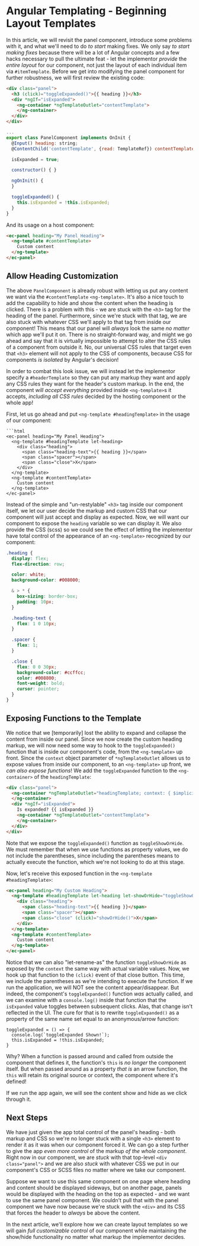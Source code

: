 # Angular Templating - Beginning Layout Templates

In this article, we will revisit the panel component, introduce some problems with it, and what we'll need to do *to start* making fixes. We only
say *to start making fixes* because there will be a lot of Angular concepts and a few hacks necessary to pull the ultimate feat - let the implementor
*provide* the *entire layout* for our component, not just the layout of each individual item via `#itemTemplate`. Before we get into modifying
the panel component for further robustness, we will first review the existing code:

```html
<div class="panel">
  <h3 (click)="toggleExpanded()">{{ heading }}</h3>
  <div *ngIf="isExpanded">
    <ng-container *ngTemplateOutlet="contentTemplate">
    </ng-container>
  </div>
</div>
```

```javascript
...
export class PanelComponent implements OnInit {
  @Input() heading: string;
  @ContentChild('contentTemplate', {read: TemplateRef}) contentTemplate: TemplateRef<any>;

  isExpanded = true;

  constructor() { }

  ngOnInit() {
  }

  toggleExpanded() {
    this.isExpanded = !this.isExpanded;
  }
}
```

And its usage on a host component:

```html
<ec-panel heading="My Panel Heading">
  <ng-template #contentTemplate>
    Custom content
  </ng-template>
</ec-panel>
```

## Allow Heading Customization

The above `PanelComponent` is already robust with letting us put any content we want via the `#contentTemplate` `<ng-template>`. It's also
a nice touch to add the capability to hide and show the content when the heading is clicked. There is a problem with this - we are stuck with the
`<h3>` tag for the heading of the panel. Furthermore, since we're stuck with that tag, we are also stuck with whatever CSS we'll apply to that tag
from inside our component! This means that our panel will *always* look the same *no matter* which app we'll put it on. There is no straight-forward
way, and might we go ahead and say that it is virtually impossible to attempt to alter the CSS rules of a component from outside it. No, our universal
CSS rules that target even that `<h3>` element will not apply to the CSS of components, because CSS for components *is isolated* by Angular's decision!

In order to combat this look issue, we will instead let the implementor specify a `#headerTemplate` so they can put any markup they want and apply
any CSS rules they want for the header's custom markup. In the end, the component *will accept everything* provided inside `<ng-template>`s it
accepts, *including all CSS rules* decided by the hosting component or the whole app!

First, let us go ahead and put `<ng-template #headingTemplate>` in the usage of our component:

```
```html
<ec-panel heading="My Panel Heading">
  <ng-template #headingTemplate let-heading>
    <div class="heading">
      <span class="heading-text">{{ heading }}</span>
      <span class="spacer"></span>
      <span class="close">X</span>
    </div>
  </ng-template>
  <ng-template #contentTemplate>
    Custom content
  </ng-template>
</ec-panel>
```

Instead of the simple and "un-restylable" `<h3>` tag inside our component itself, we let our user decide the markup and custom CSS that our component
will just accept and display as expected. Now, we will want our component to expose the `heading` variable so we can display it. We also provide the
CSS (scss) so we could see the effect of letting the implementor have total control of the appearance of an `<ng-template>` recognized by our component:

```css
.heading {
  display: flex;
  flex-direction: row;

  color: white;
  background-color: #008000;

  & > * {
    box-sizing: border-box;
    padding: 10px;
  }

  .heading-text {
    flex: 1 0 10px;
  }

  .spacer {
    flex: 1;
  }

  .close {
    flex: 0 0 30px;
    background-color: #ccffcc;
    color: #008800;
    font-weight: bold;
    cursor: pointer;
  }
}
```

## Exposing Functions to the Template

We notice that we [temporarily] lost the ability to expand and collapse the content from inside our panel. Since we now create the custom heading markup,
we will now need some way to hook to the `toggleExpanded()` function that is inside our component's code, from the `<ng-template>` up front. Since
the `context` object parameter of `*ngTemplateOutlet` allows us to expose values from inside our component, to an `<ng-template>` up front, we
*can also expose functions*! We add the `toggleExpanded` function to the `<ng-container>` of the `headingTemplate`:

```html
<div class="panel">
  <ng-container *ngTemplateOutlet="headingTemplate; context: { $implicit: heading, toggleShowOrHide: toggleExpanded } ">
  </ng-container>
  <div *ngIf="isExpanded">
    Is expanded? {{ isExpanded }}
    <ng-container *ngTemplateOutlet="contentTemplate">
    </ng-container>
  </div>
</div>
```

Note that we expose the `toggleExpanded()` function as `toggleShowOrHide`. We must remember that when we use functions as property values, we do not
include the parentheses, since including the parentheses means to actually execute the function, which we're not looking to do at this stage.

Now, let's receive this exposed function in the `<ng-template #headingTemplate>`:

```html
<ec-panel heading="My Custom Heading">
  <ng-template #headingTemplate let-heading let-showOrHide="toggleShowOrHide">
    <div class="heading">
      <span class="heading-text">{{ heading }}</span>
      <span class="spacer"></span>
      <span class="close" (click)="showOrHide()">X</span>
    </div>
  </ng-template>
  <ng-template #contentTemplate>
    Custom content
  </ng-template>
</ec-panel>
```

Notice that we can also "let-rename-as" the function `toggleShowOrHide` as exposed by the `context` the same way with actual variable values. Now, we
hook up that function to the `(click)` event of that close button. This time, we include the parentheses as we're intending to execute the function. If
we run the application, we will NOT see the content appear/disappear. But indeed, the component's `toggleExpanded()` function *was* actually called, and
we can examine with a `console.log()` inside that function that the `isExpanded` value toggles between subsequent clicks. Alas, that change isn't reflected
in the UI. The cure for that is to rewrite `toggleExpanded()` as a property of the same name set equal to an anonymous/arrow function:

```
toggleExpanded = () => {
  console.log(`toggleExpanded Shown!`);
  this.isExpanded = !this.isExpanded;
}
```

Why? When a function is passed around and called from outside the component that defines it, the function's `this` is *no longer* the component itself. But
when passed around as a property *that is* an arrow function, the `this` will retain its original source or context, the component where it's defined!

If we run the app again, we will see the content show and hide as we click through it.

## Next Steps

We have just given the app total control of the panel's heading - both markup and CSS so we're no longer stuck with a single `<h3>` element to render it as it
was when our component forced it. We can go a step further to give the app *even more control* of the markup *of the whole component*. Right now in our component,
we are *stuck* with that top-level `<div class="panel">` and we are also *stuck* with whatever CSS we put in our component's CSS or SCSS files no matter where
we take our component.

Suppose we want to use this same component on one page where heading and content should be displayed sideways, but on another page, panels would be displayed
with the heading on the top as expected - and we want to use the same panel component. We couldn't pull that with the panel component we have now because we're
stuck with the `<div>` and its CSS that forces the header to *always* be above the content.

In the next article, we'll explore how we can create layout templates so we will gain *full customizable control* of our component while maintaining the show/hide
functionality no matter what markup the implementor decides.